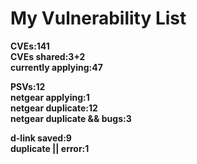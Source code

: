 # **My Vulnerability List**

**CVEs:141**  
**CVEs shared:3+2**  
**currently applying:47**  

**PSVs:12**  
**netgear applying:1**  
**netgear duplicate:12**  
**netgear duplicate && bugs:3**   

**d-link saved:9**  
**duplicate || error:1**  
